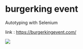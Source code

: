 # burgerking event

Autotyping with Selenium

link : https://burgerkingevent.com/

<img src = 'https://github.com/07LEE/python_burgerking/assets/95900411/0c67f40f-4b37-4398-ac9b-335a89888ab6'>

